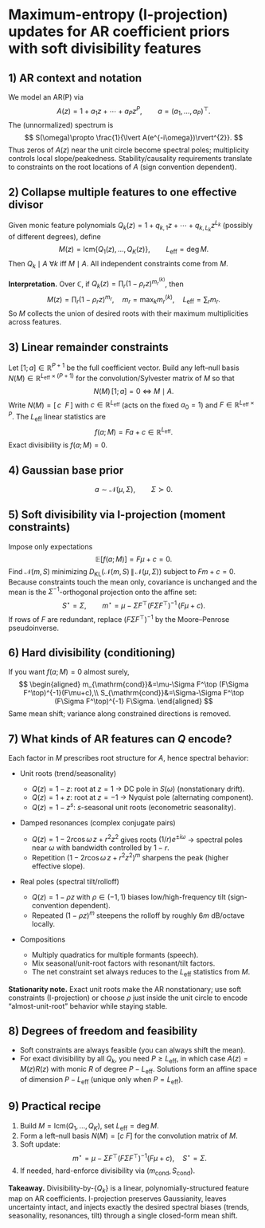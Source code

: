 # Maximum-entropy (I-projection) updates for AR coefficient priors with soft divisibility features

## 1) AR context and notation
We model an AR(P) via
$$
A(z)=1+a_1 z+\cdots+a_P z^P,\qquad a=(a_1,\dots,a_P)^\top.
$$
The (unnormalized) spectrum is
$$
S(\omega)\propto \frac{1}{\lvert A(e^{-i\omega})\rvert^{2}}.
$$
Thus zeros of $A(z)$ near the unit circle become spectral poles; multiplicity controls local slope/peakedness. Stability/causality requirements translate to constraints on the root locations of $A$ (sign convention dependent).

## 2) Collapse multiple features to one effective divisor
Given monic feature polynomials $Q_k(z)=1+q_{k,1}z+\cdots+q_{k,L_k}z^{L_k}$ (possibly of different degrees), define
$$
M(z)=\mathrm{lcm}\{Q_1(z),\dots,Q_K(z)\},\qquad L_{\mathrm{eff}}=\deg M.
$$
Then $Q_k\mid A\ \forall k$ iff $M\mid A$. All independent constraints come from $M$.

**Interpretation.** Over $\mathbb{C}$, if $Q_k(z)=\prod_r(1-\rho_r z)^{m_r^{(k)}}$, then
$$
M(z)=\prod_r (1-\rho_r z)^{m_r},\quad m_r=\max_k m_r^{(k)},\quad L_{\mathrm{eff}}=\sum_r m_r.
$$
So $M$ collects the union of desired roots with their maximum multiplicities across features.

## 3) Linear remainder constraints
Let $[1;a]\in\mathbb{R}^{P+1}$ be the full coefficient vector. Build any left–null basis $N(M)\in\mathbb{R}^{L_{\mathrm{eff}}\times(P+1)}$ for the convolution/Sylvester matrix of $M$ so that
$$
N(M)\,[1;a]=0\ \Longleftrightarrow\ M\mid A.
$$
Write $N(M)=[\,c\ \ F\,]$ with $c\in\mathbb{R}^{L_{\mathrm{eff}}}$ (acts on the fixed $a_0=1$) and $F\in\mathbb{R}^{L_{\mathrm{eff}}\times P}$. The $L_{\mathrm{eff}}$ linear statistics are
$$
f(a;M)=F a + c\in\mathbb{R}^{L_{\mathrm{eff}}}.
$$
Exact divisibility is $f(a;M)=0$.

## 4) Gaussian base prior
$$
a\sim \mathcal{N}(\mu,\Sigma),\qquad \Sigma\succ 0.
$$

## 5) Soft divisibility via I-projection (moment constraints)
Impose only expectations
$$
\mathbb{E}[f(a;M)]=F\mu+c=0.
$$
Find $\mathcal{N}(m,S)$ minimizing $D_{\mathrm{KL}}(\mathcal{N}(m,S)\,\|\,\mathcal{N}(\mu,\Sigma))$ subject to $F m + c=0$. Because constraints touch the mean only, covariance is unchanged and the mean is the $\Sigma^{-1}$-orthogonal projection onto the affine set:
$$
S^\star=\Sigma,\qquad
m^\star=\mu-\Sigma F^\top (F\Sigma F^\top)^{-1}\,(F\mu+c).
$$
If rows of $F$ are redundant, replace $(F\Sigma F^\top)^{-1}$ by the Moore–Penrose pseudoinverse.

## 6) Hard divisibility (conditioning)
If you want $f(a;M)=0$ almost surely,
$$
\begin{aligned}
m_{\mathrm{cond}}&=\mu-\Sigma F^\top (F\Sigma F^\top)^{-1}(F\mu+c),\\
S_{\mathrm{cond}}&=\Sigma-\Sigma F^\top (F\Sigma F^\top)^{-1} F\Sigma.
\end{aligned}
$$
Same mean shift; variance along constrained directions is removed.

## 7) What kinds of AR features can $Q$ encode?
Each factor in $M$ prescribes root structure for $A$, hence spectral behavior:

- Unit roots (trend/seasonality)
    - $Q(z)=1-z$: root at $z=1$ → DC pole in $S(\omega)$ (nonstationary drift).
    - $Q(z)=1+z$: root at $z=-1$ → Nyquist pole (alternating component).
    - $Q(z)=1-z^s$: $s$-seasonal unit roots (econometric seasonality).

- Damped resonances (complex conjugate pairs)
    - $Q(z)=1-2r\cos\omega\, z + r^2 z^2$ gives roots $(1/r)e^{\pm i\omega}$ → spectral poles near $\omega$ with bandwidth controlled by $1-r$.
    - Repetition $(1-2r\cos\omega\, z + r^2 z^2)^m$ sharpens the peak (higher effective slope).

- Real poles (spectral tilt/rolloff)
    - $Q(z)=1-\rho z$ with $\rho\in(-1,1)$ biases low/high-frequency tilt (sign-convention dependent).
    - Repeated $(1-\rho z)^m$ steepens the rolloff by roughly $6m$ dB/octave locally.

- Compositions
    - Multiply quadratics for multiple formants (speech).
    - Mix seasonal/unit-root factors with resonant/tilt factors.
    - The net constraint set always reduces to the $L_{\mathrm{eff}}$ statistics from $M$.

**Stationarity note.** Exact unit roots make the AR nonstationary; use soft constraints (I-projection) or choose $\rho$ just inside the unit circle to encode “almost-unit-root” behavior while staying stable.

## 8) Degrees of freedom and feasibility
- Soft constraints are always feasible (you can always shift the mean).
- For exact divisibility by all $Q_k$, you need $P\ge L_{\mathrm{eff}}$, in which case $A(z)=M(z)R(z)$ with monic $R$ of degree $P-L_{\mathrm{eff}}$. Solutions form an affine space of dimension $P-L_{\mathrm{eff}}$ (unique only when $P=L_{\mathrm{eff}}$).

## 9) Practical recipe
1. Build $M=\mathrm{lcm}(Q_1,\dots,Q_K)$, set $L_{\mathrm{eff}}=\deg M$.
2. Form a left–null basis $N(M)=[c\ F]$ for the convolution matrix of $M$.
3. Soft update:
     $$
     m^\star=\mu-\Sigma F^\top (F\Sigma F^\top)^{-1}(F\mu+c),\quad S^\star=\Sigma.
     $$
4. If needed, hard-enforce divisibility via $(m_{\mathrm{cond}},S_{\mathrm{cond}})$.

**Takeaway.** Divisibility-by-$\{Q_k\}$ is a linear, polynomially-structured feature map on AR coefficients. I-projection preserves Gaussianity, leaves uncertainty intact, and injects exactly the desired spectral biases (trends, seasonality, resonances, tilt) through a single closed-form mean shift.
